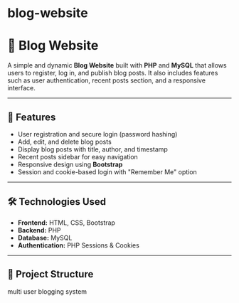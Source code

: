 # blog-website
# 📝 Blog Website

A simple and dynamic **Blog Website** built with **PHP** and **MySQL** that allows users to register, log in, and publish blog posts. It also includes features such as user authentication, recent posts section, and a responsive interface.

---

## 🚀 Features
- User registration and secure login (password hashing)  
- Add, edit, and delete blog posts  
- Display blog posts with title, author, and timestamp  
- Recent posts sidebar for easy navigation  
- Responsive design using **Bootstrap**  
- Session and cookie-based login with "Remember Me" option  

---

## 🛠️ Technologies Used
- **Frontend:** HTML, CSS, Bootstrap  
- **Backend:** PHP  
- **Database:** MySQL  
- **Authentication:** PHP Sessions & Cookies  

---

## 📂 Project Structure

multi user blogging system
